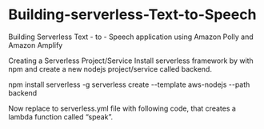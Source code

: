 # Building-serverless-Text-to-Speech
Building Serverless Text - to - Speech application using Amazon Polly and Amazon Amplify

Creating a Serverless Project/Service
Install serverless framework by with npm and create a new nodejs project/service called backend.

npm install serverless -g
serverless create --template aws-nodejs --path backend

Now replace to serverless.yml file with following code, that creates a lambda function called “speak”.








